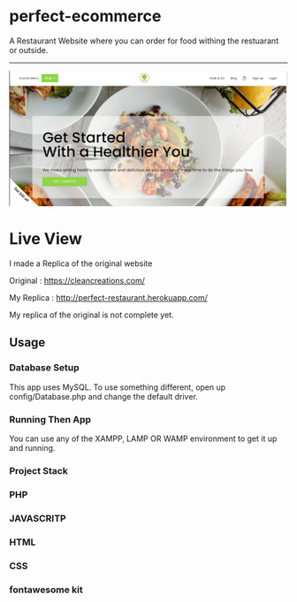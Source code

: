 # perfect-ecommerce 

A Restaurant Website where you can order for food withing the restuarant or outside.

-----------------------------------------------------------------
![Alt text](/asset/Capture.PNG "Clean Creations")

# Live View

I made a Replica of the original website

Original : https://cleancreations.com/

My Replica : http://perfect-restaurant.herokuapp.com/

My replica of the original is not complete yet.

## Usage

### Database Setup
This app uses MySQL. To use something different, open up config/Database.php and change the default driver.


### Running Then App
You can use any of the XAMPP, LAMP OR WAMP environment to get it up and running.


### Project Stack
<h3>PHP</h3>
<h3>JAVASCRITP</h3>
<h3>HTML</h3>
<h3>CSS</h3>
<h3>fontawesome kit</h3>

